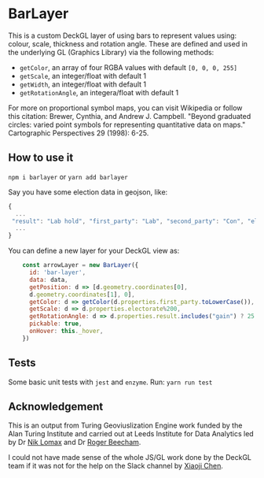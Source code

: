 # BarLayer 

This is a custom DeckGL layer of using bars to represent values using: colour, scale, thickness and rotation angle. These are defined and used in the underlying GL (Graphics Library) via the following methods:

* `getColor`, an array of four RGBA values with default `[0, 0, 0, 255]`
* `getScale`, an integer/float with default 1
* `getWidth`, an integer/float with default 1
* `getRotationAngle`, an integera/float with default 1

For more on proportional symbol maps, you can visit Wikipedia or follow this citation: Brewer, Cynthia, and Andrew J. Campbell. "Beyond graduated circles: varied point symbols for representing quantitative data on maps." Cartographic Perspectives 29 (1998): 6-25.

## How to use it

`npm i barlayer` or `yarn add barlayer`

Say you have some election  data in geojson, like:

```js
{
  ...
 "result": "Lab hold", "first_party": "Lab", "second_party": "Con", "electorate": 50750, "valid_votes": 31598, "invalid_votes": 82, "majority": 10490, "con": 6518, "lab": 17008, "ld": 1072, "geometry": { "type": "Point", "coordinates": [ -3.7047, 51.588501 ] }
  ...
}
```
You can define a new layer for your DeckGL view as:

```js
    const arrowLayer = new BarLayer({
      id: 'bar-layer',
      data: data,
      getPosition: d => [d.geometry.coordinates[0],
      d.geometry.coordinates[1], 0],
      getColor: d => getColor(d.properties.first_party.toLowerCase()),
      getScale: d => d.properties.electorate%200,
      getRotationAngle: d => d.properties.result.includes("gain") ? 25 :0 ,
      pickable: true,
      onHover: this._hover,
    })
```

## Tests
Some basic unit tests with `jest` and `enzyme`.
Run: `yarn run test`

## Acknowledgement
This is an output from Turing Geoviuslization Engine work funded by the Alan Turing Institute and carried out at Leeds Institute for Data Analytics led by Dr [Nik Lomax](https://environment.leeds.ac.uk/geography/staff/1064/dr-nik-lomax) and Dr [Roger Beecham](https://environment.leeds.ac.uk/geography/staff/1003/dr-roger-beecham).

I could not have made sense of the whole JS/GL work done by the DeckGL team if it was not for the help on the Slack channel by [Xiaoji Chen](https://github.com/Pessimistress).